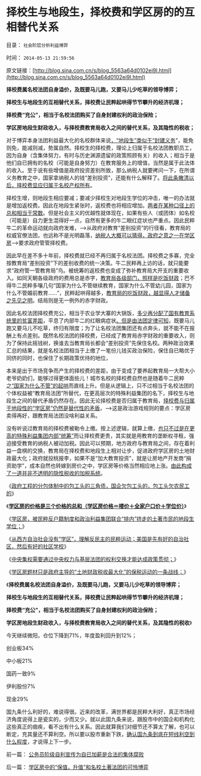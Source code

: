 # 择校生与地段生，择校费和学区房的的互相替代关系

目录： `社会阶层分析利益博羿` 

时间： `2014-05-13 21:59:56` 

原文链接：[http://blog.sina.com.cn/s/blog_5563a64d0102ei9l.html](http://blog.sina.com.cn/s/blog_5563a64d0102ei9l.html)

**择校费属名校法团自身溢价，及既要马儿跑，又要马儿少吃草的领导博弈；**

**择校生与地段生的互相替代关系，择校费让民粹起哄得节节攀升的经济机理；**

**择校费“充公”，相当于名校法团购买了自身封建权利的政治保险；**

**学区房地段生财政收入，与择校费教育局收入之间的替代关系，及其隐性的税收；**

对于博弈本身法团利益最大化的名校群体来说[，“地段生”类似于“封建义务](../../../2014/5/6/学区房政府护盘保房价的潜规则之“诚实的忽悠”.md)”，能免则免，能减则减，势属自然。择校生的择校费，理论上归属于名校法团教职员工，因为自身（含集体努力，有时与历史渊源遗留的政策照顾有关）的收入；相当于是他们自已拥有的名校（可能是自身努力）在教育服务上的增值，当然是属于此法体的收入。至于说有些增值是政府投资差别所致，那么纳税人就要拷问一下，在所谓义务教育之中，国家拿纳税人的钱“差别投资”，还能有什么解释了。[将此条撇清以后，择校费显应归属于名校产权所有](../../../2010/5/27/义务教育产业化，反户籍福利造福了谁.md)。

择校生增，则地段生相应要减；要减少择校生对地段生学位的冲击，唯一的办法就是增加返校费。因此在地段生紧张时，返校费也将相应增加。[两者在某种口径上的总和相当于常数](../../../2014/5/5/学区房价是三个价格总和（楼价＋全家户口价＋学位价）；.md)。但是社会主义的优越性就体现在，如果有些人（或团体）如名校（可能是）自力更生混得好一点，自然有更多的牛二眼红症状也严重点。因此民粹牛二的革命运动就向政府发难，——>从政府对教育“差别投资”的行径看，教育局的权威官僚法团，也远称不是光明磊落，[纳税人大概可以猜得，政府之意之一在学区房](../../../2008/11/28/从房价成本结构看经济危机有多致命.md)——>要求政府管管择校费。

因此早在差不多十年前，择校费就已经不再归属于名校法团。择校费之多寡，完全按教育局“差别投资”下的差别收费的统一决策。牛二民粹再上访的话，就只能要求“政府管一管教育局”鸟。被统筹的返校费也变成了弥补教育局大开支的重要收入。如同天朝各级政府的费用总是赤字，[教育局各级部门，照样是吃饭财政](http://darthvad.blog.sohu.com/163363054.html)；巴不得牛二民粹多嚷几句“国家为什么不管继续教育，国家为什么不管幼儿园，国家为什么不管婚前教育……”，民粹起哄得越多，[教育局的吃饭财政，越显得人才储备之先见之明](../../../2013/7/23/只要纳税人“天下为公”，改革就不可能实现精兵简政.md)。结局则是无一例外的赤字财政。

因此名校法团择校费充公，相当于农业学大寨的大锅饭，[多少再分配了国有教育系统里的贫富差距](../../../2013/3/27/“再分配”改革必定失败，“短缺”遍及方方面面.md)，平息了内部牛二的红眼病症状[。但是由法团定律可知](../../../2014/5/9/公有制土著法团的国进民退和黑社会.md)，既要马儿跑又要马儿不吃草，终归有限度；为了让名校法团集团还有点奔头，就不能不在报酬上有点差别。既然名校法团的择校费，已经成了教育局赤字财政的重要收入，则为了保持此摇钱树，换谁去当教育局长都会“差别投资”先保住名校。两种政治效果汇总的结果，就是名校法团相当于上缴了一笔份儿钱买政治保险，保住自已略优于同侪的同时，也保住了长期政策优待的地位，

本来是出于市场竞争而产生的择校费的差距，由于变成了要养起教育局一大帮大小老爷奶奶们，能够过得更体面些儿！城市名校的择校费自然也是随着牛二民粹之[“国家为什么不管”的起哄](../../../2011/8/15/胡乱批评政府的国民劣根性.md)而直线上升。但是从逻辑上，只不过相当于名校法团的个体权益被“教育局法团”所替代，在更高层次的特殊利益集团的名下，择校生与地段生之间的替代矛盾仍然存在。因此无论择校费是否归属于教育局，[择校费与归属于地段性的“学区房”仍然是替代性的矛盾](../../../2014/5/10/学区房中的“保值，升值”和名校土著法团的可怜博弈.md)，——>这是政治游戏规则的要点：学区房卖得再好，跟教育局法团没啥利益关系。

没有听说过教育局的择校费被勒令上缴。按上述逻辑，就算上缴，[也只不过是在更高的特殊利益集团内部“统筹”](http://darthvad.blog.sohu.com/302425964.html)而让择校费更贵，其实就是用教育的垄断权寻租，强迫接受教育的纳税人被动加税。因此可以预期，地方政府与教育局之间，存在着利益一盘棋的交换，教育局在择校费和地段生上相对让步，促进政府学区房的土地财政最大化；政府就投桃报李，如果不是“加大教育投资”，就是让房地产开发商“捐资助学”，成本自然也转嫁到房价之中，学区房等价格当然相应地上涨。[由此构成了一道并非不透明的隐性税收的加税系统](../../../2014/5/7/从西方的教育参照中国“学区房”，理解反户籍制度的民粹运动.md)。

《[政府工程的分包体制中的包工头的三角债，国企欠包工头的，包工头欠农民工的](../../../2014/4/14/政府不拉动后的“大萧条”，国企导演包工头的三角债.md)》

《[**学区房的价格是三个价格的总和（学区房价格＝楼价＋全家户口价＋学位价）**](../../../2014/5/5/学区房价是三个价格总和（楼价＋全家户口价＋学位价）；.md)》

《[学区房，被民粹反户籍制度和政治利益集团联合“排内”挤走的土著市民的地段生学位；](../../../2014/5/6/学区房政府护盘保房价的潜规则之“诚实的忽悠”.md)》

《[从西方自治社会没有“学区”，理解反民主的民粹运动；美国是先有好的自治社区，然后有好的社区学校](../../../2014/5/7/从西方的教育参照中国“学区房”，理解反户籍制度的民粹运动.md)》

《[中央集权需要通过中央权力与基层法团的权利交换才能达成政策贯彻；](../../../2014/5/8/学区房政治博弈中的名校法团，和中央集权的基层运作特点.md)》

《[学区房题材只是政府主导的“土地财政税收最大化”的保税运动的一条战线；](../../../2014/5/10/学区房中的“保值，升值”和名校土著法团的可怜博弈.md)》

《**择校费属名校法团自身溢价，及既要马儿跑，又要马儿少吃草的领导博弈；**

**择校生与地段生的互相替代关系，择校费让民粹起哄得节节攀升的经济机理；**

**择校费“充公”，相当于名校法团购买了自身封建权利的政治保险；**

**学区房地段生财政收入，与择校费教育局收入之间的替代关系，及其隐性的税收**》

今天继续微阳，仓位下降到71%，年度盈利回升到12%；

创业板34%

中小板21%

国药一致9%

伊利股份7%

现金29%

国九条什么利好的，难说得很。近来的改革，满世界都是民粹大利好，真正市场经济角度说得上是瓷实的，少而又少。就以此国九条来说，跟股市中的国企和机构化这些真正的痼疾，看不出有什么关系。因此就算我们对细节还不算太了解，也可以断定，充其量还不算利空。所以要以股市重新下跌，[确认国九条到底在短线利空到什么程度](../../../2014/5/9/晚间国九条，可能是短线大利空，中线大中性.md)，才说得上下一步。

前一篇： [公务员阶级自利宣传为自已加薪是合法的集体腐败](../../../2014/5/16/公务员阶级自利宣传为自已加薪是合法的集体腐败.md)

后一篇： [学区房中的“保值，升值”和名校土著法团的可怜博弈](../../../2014/5/10/学区房中的“保值，升值”和名校土著法团的可怜博弈.md)


